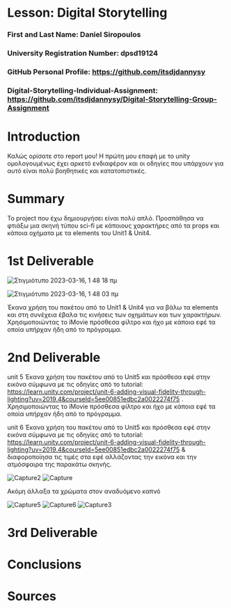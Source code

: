 # Lesson: Digital Storytelling

### First and Last Name: Daniel Siropoulos
### University Registration Number: dpsd19124
### GitHub Personal Profile: https://github.com/itsdjdannysy
### Digital-Storytelling-Individual-Assignment: https://github.com/itsdjdannysy/Digital-Storytelling-Group-Assignment

# Introduction

Καλώς ορίσατε στο report μου! Η πρώτη μου επαφή με το unity ομολογουμένως έχει αρκετό ενδιαφέρον και οι οδηγίες που υπάρχουν για αυτό είναι πολύ βοηθητικές και κατατοπιστικές.


# Summary

Το project που έχω δημιουργήσει είναι πολύ απλό. Προσπάθησα να φτιάξω μια σκηνή τύπου sci-fi με κάποιους χαρακτήρες από τα props και κάποια οχήματα με τα elements του Unit1 & Unit4. 

# 1st Deliverable

![Στιγμιότυπο 2023-03-16, 1 48 18 πμ](https://user-images.githubusercontent.com/84547304/226879081-76b2c7f8-3678-4b07-ac6e-98070f2ad284.png)

![Στιγμιότυπο 2023-03-16, 1 48 03 πμ](https://user-images.githubusercontent.com/84547304/226881957-9f12cc01-7923-4103-ba03-730ae684a66c.png)

Έκανα χρήση του πακέτου από το Unit1 & Unit4 για να βάλω τα elements και στη συνέχεια έβαλα τις κινήσεις των οχημάτων και των χαρακτήρων. 
Χρησιμοποιώντας το iMovie πρόσθεσα φίλτρο και ήχο με κάποια εφέ τα οποία υπήρχαν ήδη από το πρόγραμμα. 

# 2nd Deliverable

unit 5 Έκανα χρήση του πακέτου από το Unit5 και πρόσθεσα εφέ στην εικόνα σύμφωνα με τις οδηγίες από το tutorial: https://learn.unity.com/project/unit-6-adding-visual-fidelity-through-lighting?uv=2019.4&courseId=5ee00851edbc2a0022274f75 . 
Χρησιμοποιώντας το iMovie πρόσθεσα φίλτρο και ήχο με κάποια εφέ τα οποία υπήρχαν ήδη από το πρόγραμμα. 

unit 6    Έκανα χρήση του πακέτου από το Unit5 και πρόσθεσα εφέ στην εικόνα σύμφωνα με τις οδηγίες από το tutorial: https://learn.unity.com/project/unit-6-adding-visual-fidelity-through-lighting?uv=2019.4&courseId=5ee00851edbc2a0022274f75 & διαφοροποίησα τις τιμές στα εφέ αλλάζοντας την εικόνα και την ατμόσφαιρα της παρακάτω σκηνής. 

 
![Capture2](https://user-images.githubusercontent.com/84547304/236009239-3aad919e-7f40-41b6-93c4-17fe891d2155.PNG)
![Capture](https://user-images.githubusercontent.com/84547304/236009244-ce2df580-f80c-48fe-984e-77afdf5e8707.PNG)

Ακόμη άλλαξα τα χρώματα στον αναδυόμενο καπνό

![Capture5](https://user-images.githubusercontent.com/84547304/236017661-f16abfb0-ef37-44c2-9c9c-20d510f45262.PNG)
![Capture6](https://user-images.githubusercontent.com/84547304/236017669-b02fa0bf-4792-4e6e-81fd-65b6a6ebcd08.PNG)
![Capture3](https://user-images.githubusercontent.com/84547304/236017673-6fd84b50-5afc-4008-a046-e9b4a03a38d6.PNG)


# 3rd Deliverable 


# Conclusions


# Sources
